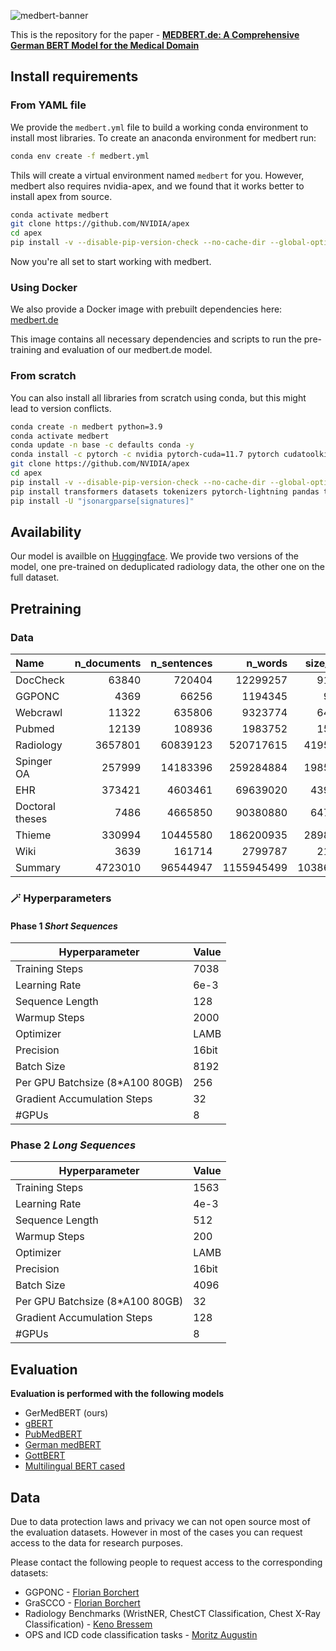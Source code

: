 ![medbert-banner](https://user-images.githubusercontent.com/37253540/225719392-cc72bdba-06d4-4436-83a2-22602bb7ce4f.png)

This is the repository for the paper - **[MEDBERT.de: A Comprehensive German BERT Model for the Medical Domain](https://arxiv.org/abs/2303.08179)**


## Install requirements
### From YAML file
We provide the `medbert.yml` file to build a working conda environment to install most libraries.
To create an anaconda environment for medbert run:   

```bash
conda env create -f medbert.yml
```

Thils will create a virtual environment named `medbert` for you. 
However, medbert also requires nvidia-apex, and we found that it works better to install apex from source. 

```bash
conda activate medbert
git clone https://github.com/NVIDIA/apex
cd apex
pip install -v --disable-pip-version-check --no-cache-dir --global-option="--cpp_ext" --global-option="--cuda_ext" ./
```
Now you're all set to start working with medbert.

### Using Docker
We also provide a Docker image with prebuilt dependencies here:
[medbert.de](https://hub.docker.com/r/pgrundmann/medbert.de)

This image contains all necessary dependencies and scripts to run the pre-training and evaluation of our medbert.de model.

### From scratch
You can also install all libraries from scratch using conda, but this might lead to version conflicts. 

```bash
conda create -n medbert python=3.9
conda activate medbert
conda update -n base -c defaults conda -y
conda install -c pytorch -c nvidia pytorch-cuda=11.7 pytorch cudatoolkit=11.7 -y
git clone https://github.com/NVIDIA/apex
cd apex
pip install -v --disable-pip-version-check --no-cache-dir --global-option="--cpp_ext" --global-option="--cuda_ext" ./
pip install transformers datasets tokenizers pytorch-lightning pandas tqdm jsonargparse[signatures]
pip install -U "jsonargparse[signatures]"
```

## Availability
Our model is availble on [Huggingface](https://huggingface.co/GerMedBERT).
We provide two versions of the model, one pre-trained on deduplicated radiology data, the other one on the full dataset. 

## Pretraining

### Data

| Name            |   n_documents |   n_sentences |    n_words |   size_mb |
|:----------------|--------------:|--------------:|-----------:|----------:|
| DocCheck        |         63840 |        720404 |   12299257 |     91.95 |
| GGPONC          |          4369 |         66256 |    1194345 |      9.21 |
| Webcrawl        |         11322 |        635806 |    9323774 |     64.57 |
| Pubmed          |         12139 |        108936 |    1983752 |     15.96 |    
| Radiology       |       3657801 |      60839123 |  520717615 |   4195.07 |
| Spinger OA      |        257999 |      14183396 |  259284884 |   1985.57 |
| EHR             |        373421 |       4603461 |   69639020 |    439.85 |
| Doctoral theses |       7486    |       4665850 |   90380880 |    647.46 |
| Thieme          |        330994 |      10445580 |  186200935 |   2898.16 |
| Wiki            |          3639 |        161714 |    2799787 |     21.52 |
| Summary         |       4723010 |      96544947 | 1155945499 |  10386.02 |
 

### 🪄 Hyperparameters

#### Phase 1 *Short Sequences*

| **Hyperparameter**              | **Value** |
|---------------------------------|-----------|
| Training Steps                  | 7038      |
| Learning Rate                   | 6e-3      |
| Sequence Length                 | 128       |
| Warmup Steps                    | 2000      |
| Optimizer                       | LAMB      |
| Precision                       | 16bit     |
| Batch Size                      | 8192      |
| Per GPU Batchsize (8*A100 80GB) | 256       | 
| Gradient Accumulation Steps     | 32        |
| #GPUs                           | 8         |

### Phase 2 *Long Sequences*

| **Hyperparameter**              | **Value** |
|---------------------------------|-----------|
| Training Steps                  | 1563      |
| Learning Rate                   | 4e-3      |
| Sequence Length                 | 512       |
| Warmup Steps                    | 200       |
| Optimizer                       | LAMB      |
| Precision                       | 16bit     |
| Batch Size                      | 4096      |
| Per GPU Batchsize (8*A100 80GB) | 32        | 
| Gradient Accumulation Steps     | 128       |
| #GPUs                           | 8         |


## Evaluation

**Evaluation is performed with the following models**
- GerMedBERT (ours)
- [gBERT](https://huggingface.co/bert-base-german-cased)
- [PubMedBERT](https://huggingface.co/microsoft/BiomedNLP-PubMedBERT-base-uncased-abstract-fulltext)
- [German medBERT](https://huggingface.co/smanjil/German-MedBERT)
- [GottBERT](https://huggingface.co/uklfr/gottbert-base)
- [Multilingual BERT cased](https://huggingface.co/bert-base-multilingual-cased)

## Data
Due to data protection laws and privacy we can not open source most of the evaluation datasets. However in most of the cases you can request access to the data for research purposes.

Please contact the following people to request access to the corresponding datasets:

- GGPONC - [Florian Borchert](https://hpi.de/lippert/senior-researcher-labs/research-group-in-memory-computing-for-digital-health/florian-borchert.html)
- GraSCCO - [Florian Borchert](https://hpi.de/lippert/senior-researcher-labs/research-group-in-memory-computing-for-digital-health/florian-borchert.html)
- Radiology Benchmarks (WristNER, ChestCT Classification, Chest X-Ray Classification) - [Keno Bressem](https://radiologie.charite.de/metas/person/person/address_detail/pd_dr_med_keno_bressem/)
- OPS and ICD code classification tasks - [Moritz Augustin](https://tiplu.de/moritz-augustin-gf-tiplu/)


